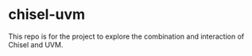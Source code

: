 # chisel-uvm

This repo is for the project to explore the combination and interaction of Chisel
and UVM.


